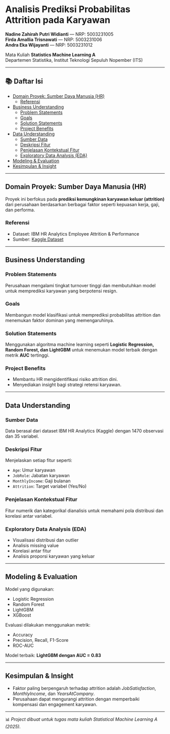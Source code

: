 # Analisis Prediksi Probabilitas Attrition pada Karyawan

**Nadine Zahirah Putri Widianti** — NRP: 5003231005<br>
**Firda Amallia Trisnawati** — NRP: 5003231006<br>
**Andra Eka Wijayanti** — NRP: 5003231012<br>

Mata Kuliah **Statistics Machine Learning A**<br>
Departemen Statistika, Institut Teknologi Sepuluh Nopember (ITS)

---

## 📚 Daftar Isi
- [Domain Proyek: Sumber Daya Manusia (HR)](#domain-proyek-sumber-daya-manusia-hr)
  - [Referensi](#referensi)
- [Business Understanding](#business-understanding)
  - [Problem Statements](#problem-statements)
  - [Goals](#goals)
  - [Solution Statements](#solution-statements)
  - [Project Benefits](#project-benefits)
- [Data Understanding](#data-understanding)
  - [Sumber Data](#sumber-data)
  - [Deskripsi Fitur](#deskripsi-fitur)
  - [Penjelasan Kontekstual Fitur](#penjelasan-kontekstual-fitur)
  - [Exploratory Data Analysis (EDA)](#exploratory-data-analysis-eda)
- [Modeling & Evaluation](#modeling--evaluation)
- [Kesimpulan & Insight](#kesimpulan--insight)

---

## Domain Proyek: Sumber Daya Manusia (HR)
Proyek ini berfokus pada **prediksi kemungkinan karyawan keluar (attrition)** dari perusahaan berdasarkan berbagai faktor seperti kepuasan kerja, gaji, dan performa.

### Referensi
- Dataset: IBM HR Analytics Employee Attrition & Performance
- Sumber: [Kaggle Dataset](https://www.kaggle.com/datasets/pavansubhasht/ibm-hr-analytics-attrition-dataset)

---

## Business Understanding

### Problem Statements
Perusahaan mengalami tingkat turnover tinggi dan membutuhkan model untuk memprediksi karyawan yang berpotensi resign.

### Goals
Membangun model klasifikasi untuk memprediksi probabilitas attrition dan menemukan faktor dominan yang memengaruhinya.

### Solution Statements
Menggunakan algoritma machine learning seperti **Logistic Regression, Random Forest, dan LightGBM** untuk menemukan model terbaik dengan metrik **AUC** tertinggi.

### Project Benefits
- Membantu HR mengidentifikasi risiko attrition dini.  
- Menyediakan insight bagi strategi retensi karyawan.  

---

## Data Understanding

### Sumber Data
Data berasal dari dataset IBM HR Analytics (Kaggle) dengan 1470 observasi dan 35 variabel.

### Deskripsi Fitur
Menjelaskan setiap fitur seperti:
- `Age`: Umur karyawan  
- `JobRole`: Jabatan karyawan  
- `MonthlyIncome`: Gaji bulanan  
- `Attrition`: Target variabel (Yes/No)

### Penjelasan Kontekstual Fitur
Fitur numerik dan kategorikal dianalisis untuk memahami pola distribusi dan korelasi antar variabel.

### Exploratory Data Analysis (EDA)
- Visualisasi distribusi dan outlier  
- Analisis missing value  
- Korelasi antar fitur  
- Analisis proporsi karyawan yang keluar

---

## Modeling & Evaluation
Model yang digunakan:
- Logistic Regression  
- Random Forest  
- LightGBM  
- XGBoost  

Evaluasi dilakukan menggunakan metrik:
- Accuracy  
- Precision, Recall, F1-Score  
- ROC-AUC  

Model terbaik: **LightGBM dengan AUC = 0.83**

---

## Kesimpulan & Insight
- Faktor paling berpengaruh terhadap attrition adalah *JobSatisfaction*, *MonthlyIncome*, dan *YearsAtCompany*.  
- Perusahaan dapat mengurangi attrition dengan memperbaiki kompensasi dan engagement karyawan.

---

📊 *Project dibuat untuk tugas mata kuliah Statistical Machine Learning A (2025).*
